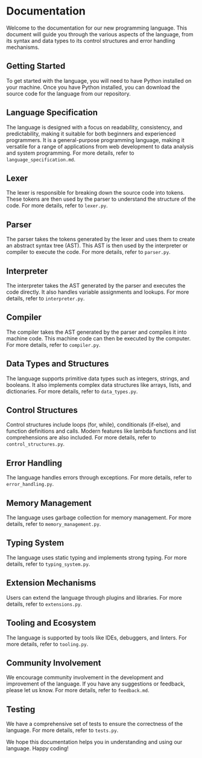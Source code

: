 # Documentation

Welcome to the documentation for our new programming language. This document will guide you through the various aspects of the language, from its syntax and data types to its control structures and error handling mechanisms.

## Getting Started

To get started with the language, you will need to have Python installed on your machine. Once you have Python installed, you can download the source code for the language from our repository.

## Language Specification

The language is designed with a focus on readability, consistency, and predictability, making it suitable for both beginners and experienced programmers. It is a general-purpose programming language, making it versatile for a range of applications from web development to data analysis and system programming. For more details, refer to `language_specification.md`.

## Lexer

The lexer is responsible for breaking down the source code into tokens. These tokens are then used by the parser to understand the structure of the code. For more details, refer to `lexer.py`.

## Parser

The parser takes the tokens generated by the lexer and uses them to create an abstract syntax tree (AST). This AST is then used by the interpreter or compiler to execute the code. For more details, refer to `parser.py`.

## Interpreter

The interpreter takes the AST generated by the parser and executes the code directly. It also handles variable assignments and lookups. For more details, refer to `interpreter.py`.

## Compiler

The compiler takes the AST generated by the parser and compiles it into machine code. This machine code can then be executed by the computer. For more details, refer to `compiler.py`.

## Data Types and Structures

The language supports primitive data types such as integers, strings, and booleans. It also implements complex data structures like arrays, lists, and dictionaries. For more details, refer to `data_types.py`.

## Control Structures

Control structures include loops (for, while), conditionals (if-else), and function definitions and calls. Modern features like lambda functions and list comprehensions are also included. For more details, refer to `control_structures.py`.

## Error Handling

The language handles errors through exceptions. For more details, refer to `error_handling.py`.

## Memory Management

The language uses garbage collection for memory management. For more details, refer to `memory_management.py`.

## Typing System

The language uses static typing and implements strong typing. For more details, refer to `typing_system.py`.

## Extension Mechanisms

Users can extend the language through plugins and libraries. For more details, refer to `extensions.py`.

## Tooling and Ecosystem

The language is supported by tools like IDEs, debuggers, and linters. For more details, refer to `tooling.py`.

## Community Involvement

We encourage community involvement in the development and improvement of the language. If you have any suggestions or feedback, please let us know. For more details, refer to `feedback.md`.

## Testing

We have a comprehensive set of tests to ensure the correctness of the language. For more details, refer to `tests.py`.

We hope this documentation helps you in understanding and using our language. Happy coding!
